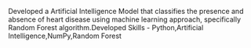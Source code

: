 Developed a Artificial Intelligence Model that classifies the presence and absence of heart disease using machine learning approach, specifically Random Forest algorithm.Developed Skills - Python,Artificial Intelligence,NumPy,Random Forest
